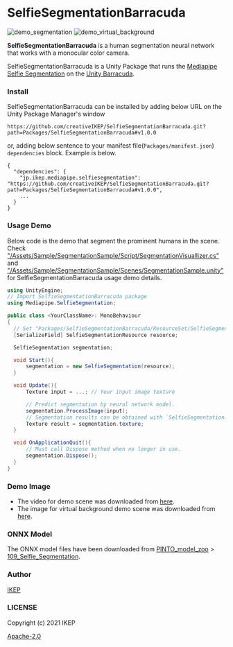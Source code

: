 # SelfieSegmentationBarracuda
![demo_segmentation](/screenshot/demo_segmentation.gif)
![demo_virtual_background](/screenshot/demo_virtual_background.gif)

**SelfieSegmentationBarracuda** is a human segmentation neural network that works with a monocular color camera.

SelfieSegmentationBarracuda is a Unity Package that runs the [Mediapipe Selfie Segmentation](https://google.github.io/mediapipe/solutions/selfie_segmentation) on the [Unity Barracuda](https://docs.unity3d.com/Packages/com.unity.barracuda@latest).

### Install
SelfieSegmentationBarracuda can be installed by adding below URL on the Unity Package Manager's window
```
https://github.com/creativeIKEP/SelfieSegmentationBarracuda.git?path=Packages/SelfieSegmentationBarracuda#v1.0.0
```
or, adding below sentence to your manifest file(`Packages/manifest.json`) `dependencies` block. Example is below.
```
{
  "dependencies": {
    "jp.ikep.mediapipe.selfiesegmentation": "https://github.com/creativeIKEP/SelfieSegmentationBarracuda.git?path=Packages/SelfieSegmentationBarracuda#v1.0.0",
    ...
  }
}

```

### Usage Demo
Below code is the demo that segment the prominent humans in the scene.
Check ["/Assets/Sample/SegmentationSample/Script/SegmentationVisuallizer.cs"](https://github.com/creativeIKEP/SelfieSegmentationBarracuda/blob/main/Assets/Sample/SegmentationSample/Script/SegmentationVisuallizer.cs) and ["/Assets/Sample/SegmentationSample/Scenes/SegmentationSample.unity"](https://github.com/creativeIKEP/SelfieSegmentationBarracuda/blob/main/Assets/Sample/SegmentationSample/Scenes/SegmentationSample.unity) for SelfieSegmentationBarracuda usage demo details.

```cs
using UnityEngine;
// Import SelfieSegmentationBarracuda package
using Mediapipe.SelfieSegmentation;

public class <YourClassName>: MonoBehaviour
{
  // Set "Packages/SelfieSegmentationBarracuda/ResourceSet/SelfieSegmentationResource.asset" on the Unity Editor.
  [SerializeField] SelfieSegmentationResource resource;

  SelfieSegmentation segmentation;

  void Start(){
      segmentation = new SelfieSegmentation(resource);
  }

  void Update(){
      Texture input = ...; // Your input image texture

      // Predict segmentation by neural network model.
      segmentation.ProcessImage(input);
      // Segmentation results can be obtained with `SelfieSegmentation.texture`.
      Texture result = segmentation.texture;
  }

  void OnApplicationQuit(){
      // Must call Dispose method when no longer in use.
      segmentation.Dispose();
  }
}
```

### Demo Image
- The video for demo scene was downloaded from [here](https://www.pexels.com/ja-jp/photo/7261928/).
- The image for virtual background demo scene was downloaded from [here](https://pixabay.com/images/id-5637906/).

### ONNX Model
The ONNX model files have been downloaded from [PINTO_model_zoo](https://github.com/PINTO0309/PINTO_model_zoo) > [109_Selfie_Segmentation](https://github.com/PINTO0309/PINTO_model_zoo/tree/main/109_Selfie_Segmentation).

### Author
[IKEP](https://ikep.jp)

### LICENSE
Copyright (c) 2021 IKEP

[Apache-2.0](/LICENSE.md)
